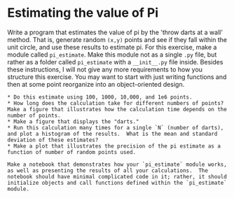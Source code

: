 # Estimating the value of Pi

Write a program that estimates the value of pi by the 'throw darts at a wall' method.  That is, generate random `(x,y)` points and see if they fall within the unit circle, and use these results to estimate pi.  For this exercise, make a module called `pi_estimate`.  Make this module not as a single `.py` file, but rather as a folder called `pi_estimate` with a `__init__.py` file inside.  Besides these instructions, I will not give any more requirements to how you structure this exercise.  You may want to start with just writing functions and then at some point reorganize into an object-oriented design.

    * Do this estimate using 100, 1000, 10,000, and 1e6 points.
    * How long does the calculation take for different numbers of points?  Make a figure that illustrates how the calculation time depends on the number of points.
    * Make a figure that displays the "darts."
    * Run this calculation many times for a single `N` (number of darts), and plot a histogram of the results.  What is the mean and standard deviation of these estimates?
    * Make a plot that illustrates the precision of the pi estimate as a function of number of random points used.

    Make a notebook that demonstrates how your `pi_estimate` module works, as well as presenting the results of all your calculations.  The notebook should have minimal complicated code in it; rather, it should initialize objects and call functions defined within the `pi_estimate` module.